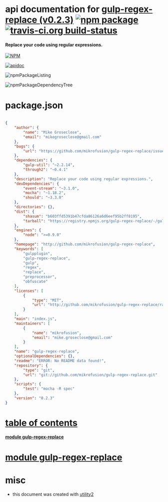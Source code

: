 # api documentation for  [gulp-regex-replace (v0.2.3)](http://github.com/mikrofusion/gulp-regex-replace)  [![npm package](https://img.shields.io/npm/v/npmdoc-gulp-regex-replace.svg?style=flat-square)](https://www.npmjs.org/package/npmdoc-gulp-regex-replace) [![travis-ci.org build-status](https://api.travis-ci.org/npmdoc/node-npmdoc-gulp-regex-replace.svg)](https://travis-ci.org/npmdoc/node-npmdoc-gulp-regex-replace)
#### Replace your code using regular expressions.

[![NPM](https://nodei.co/npm/gulp-regex-replace.png?downloads=true)](https://www.npmjs.com/package/gulp-regex-replace)

[![apidoc](https://npmdoc.github.io/node-npmdoc-gulp-regex-replace/build/screenCapture.buildNpmdoc.browser._2Fhome_2Ftravis_2Fbuild_2Fnpmdoc_2Fnode-npmdoc-gulp-regex-replace_2Ftmp_2Fbuild_2Fapidoc.html.png)](https://npmdoc.github.io/node-npmdoc-gulp-regex-replace/build/apidoc.html)

![npmPackageListing](https://npmdoc.github.io/node-npmdoc-gulp-regex-replace/build/screenCapture.npmPackageListing.svg)

![npmPackageDependencyTree](https://npmdoc.github.io/node-npmdoc-gulp-regex-replace/build/screenCapture.npmPackageDependencyTree.svg)



# package.json

```json

{
    "author": {
        "name": "Mike Groseclose",
        "email": "mikegroseclose@gmail.com"
    },
    "bugs": {
        "url": "https://github.com/mikrofusion/gulp-regex-replace/issues"
    },
    "dependencies": {
        "gulp-util": "~2.2.14",
        "through2": "~0.4.1"
    },
    "description": "Replace your code using regular expressions.",
    "devDependencies": {
        "event-stream": "~3.1.0",
        "mocha": "~1.18.2",
        "should": "~3.3.0"
    },
    "directories": {},
    "dist": {
        "shasum": "b603ffd5391b47cfda86126a6d6eef95b2ff8195",
        "tarball": "https://registry.npmjs.org/gulp-regex-replace/-/gulp-regex-replace-0.2.3.tgz"
    },
    "engines": {
        "node": ">=0.9.0"
    },
    "homepage": "http://github.com/mikrofusion/gulp-regex-replace",
    "keywords": [
        "gulpplugin",
        "gulp-regex-replace",
        "gulp",
        "regex",
        "replace",
        "preprocessor",
        "obfuscate"
    ],
    "licenses": [
        {
            "type": "MIT",
            "url": "http://github.com/mikrofusion/gulp-regex-replace/raw/master/LICENSE"
        }
    ],
    "main": "index.js",
    "maintainers": [
        {
            "name": "mikrofusion",
            "email": "mike.groseclose@gmail.com"
        }
    ],
    "name": "gulp-regex-replace",
    "optionalDependencies": {},
    "readme": "ERROR: No README data found!",
    "repository": {
        "type": "git",
        "url": "git://github.com/mikrofusion/gulp-regex-replace.git"
    },
    "scripts": {
        "test": "mocha -R spec"
    },
    "version": "0.2.3"
}
```



# <a name="apidoc.tableOfContents"></a>[table of contents](#apidoc.tableOfContents)

#### [module gulp-regex-replace](#apidoc.module.gulp-regex-replace)



# <a name="apidoc.module.gulp-regex-replace"></a>[module gulp-regex-replace](#apidoc.module.gulp-regex-replace)



# misc
- this document was created with [utility2](https://github.com/kaizhu256/node-utility2)
